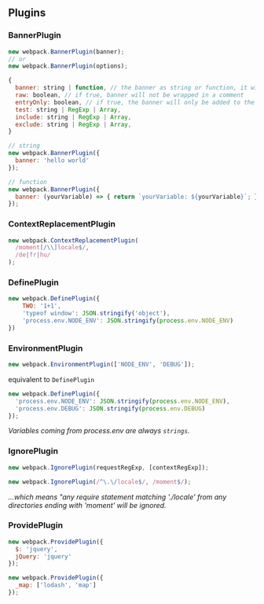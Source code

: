 ## Plugins

### BannerPlugin

```JavaScript
new webpack.BannerPlugin(banner);
// or
new webpack.BannerPlugin(options);
```

```JavaScript
{
  banner: string | function, // the banner as string or function, it will be wrapped in a comment
  raw: boolean, // if true, banner will not be wrapped in a comment
  entryOnly: boolean, // if true, the banner will only be added to the entry chunks
  test: string | RegExp | Array,
  include: string | RegExp | Array,
  exclude: string | RegExp | Array,
}
```

```JavaScript
// string
new webpack.BannerPlugin({
  banner: 'hello world'
});

// function
new webpack.BannerPlugin({
  banner: (yourVariable) => { return `yourVariable: ${yourVariable}`; }
});
```

### ContextReplacementPlugin

```JavaScript
new webpack.ContextReplacementPlugin(
  /moment[/\\]locale$/,
  /de|fr|hu/
);
```

### DefinePlugin

```JavaScript
new webpack.DefinePlugin({
    TWO: '1+1',
    'typeof window': JSON.stringify('object'),
    'process.env.NODE_ENV': JSON.stringify(process.env.NODE_ENV)
})
```

### EnvironmentPlugin

```JavaScript
new webpack.EnvironmentPlugin(['NODE_ENV', 'DEBUG']);
```

equivalent to `DefinePlugin`

```JavaScript
new webpack.DefinePlugin({
  'process.env.NODE_ENV': JSON.stringify(process.env.NODE_ENV),
  'process.env.DEBUG': JSON.stringify(process.env.DEBUG)
});
```

*Variables coming from process.env are always `strings`.*

### IgnorePlugin

```JavaScript
new webpack.IgnorePlugin(requestRegExp, [contextRegExp]);
```

```JavaScript
new webpack.IgnorePlugin(/^\.\/locale$/, /moment$/);
```

*...which means "any require statement matching './locale' from any directories ending with 'moment' will be ignored.*

### ProvidePlugin

```JavaScript
new webpack.ProvidePlugin({
  $: 'jquery',
  jQuery: 'jquery'
});
```

```JavaScript
new webpack.ProvidePlugin({
  _map: ['lodash', 'map']
});
```
